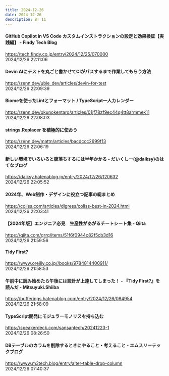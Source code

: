 ```yaml
---
title: 2024-12-26
date: 2024-12-26
description: B! 11
---
```


#### GitHub Copilot in VS Code カスタムインストラクションの設定と効果検証【実践編】 - Findy Tech Blog
https://tech.findy.co.jp/entry/2024/12/25/070000<br>
2024/12/26 22:11:06<br>


#### Devin AIにテストを丸ごと書かせてCIがパスするまで作業してもらう方法
https://zenn.dev/ubie_dev/articles/devin-for-test<br>
2024/12/26 22:09:39<br>


#### Biomeを使ったLintとフォーマット / TypeScript一人カレンダー
https://zenn.dev/okunokentaro/articles/01jf78zf9ec44q4tt8armmek11<br>
2024/12/26 22:08:03<br>


#### strings.Replacer を積極的に使おう
https://zenn.dev/mattn/articles/bacdccc2699f13<br>
2024/12/26 22:06:19<br>


#### 新しい環境でいろいろと腹落ちするには半年かかる - だいくしー(@daiksy)のはてなブログ
https://daiksy.hatenablog.jp/entry/2024/12/26/120632<br>
2024/12/26 22:05:52<br>


#### 2024年、Web制作・デザインに役立つ記事の総まとめ
https://coliss.com/articles/digress/coliss-best-in-2024.html<br>
2024/12/26 22:03:41<br>


#### 【2024年版】エンジニア必見　生産性があがるチートシート集 - Qiita
https://qiita.com/qrrq/items/51f6f0944c82f5cb3d16<br>
2024/12/26 21:59:56<br>


#### Tidy First?
https://www.oreilly.co.jp//books/9784814400911/<br>
2024/12/26 21:58:53<br>


#### 午前中に読み始めたら午後には設計が上達してしまった！ - 『Tidy First?』を読んだ - Mitsuyuki.Shiiba
https://bufferings.hatenablog.com/entry/2024/12/26/084954<br>
2024/12/26 21:58:09<br>


#### TypeScript開発にモジュラーモノリスを持ち込む
https://speakerdeck.com/sansantech/20241223-1<br>
2024/12/26 08:26:50<br>


#### DBテーブルのカラムを削除するときにやること・考えること - エムスリーテックブログ
https://www.m3tech.blog/entry/alter-table-drop-column<br>
2024/12/26 07:40:37<br>


